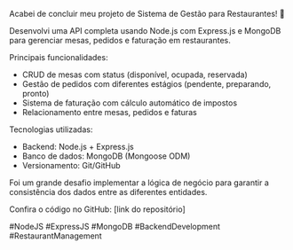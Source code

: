Acabei de concluir meu projeto de Sistema de Gestão para Restaurantes! 🚀

Desenvolvi uma API completa usando Node.js com Express.js e MongoDB para gerenciar mesas, pedidos e faturação em restaurantes.

Principais funcionalidades:
- CRUD de mesas com status (disponível, ocupada, reservada)
- Gestão de pedidos com diferentes estágios (pendente, preparando, pronto)
- Sistema de faturação com cálculo automático de impostos
- Relacionamento entre mesas, pedidos e faturas

Tecnologias utilizadas:
- Backend: Node.js + Express.js
- Banco de dados: MongoDB (Mongoose ODM)
- Versionamento: Git/GitHub

Foi um grande desafio implementar a lógica de negócio para garantir a consistência dos dados entre as diferentes entidades.

Confira o código no GitHub: [link do repositório]

#NodeJS #ExpressJS #MongoDB #BackendDevelopment #RestaurantManagement